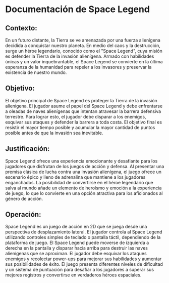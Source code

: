 # Documentación de Space Legend

## Contexto:
En un futuro distante, la Tierra se ve amenazada por una fuerza alienígena decidida a conquistar nuestro planeta. En medio del caos y la destrucción, surge un héroe legendario, 
conocido como el "Space Legend", cuya misión es defender la Tierra de la invasión alienígena. Armado con habilidades únicas y un valor inquebrantable, el Space Legend se convierte 
en la última esperanza de la humanidad para repeler a los invasores y preservar la existencia de nuestro mundo.

## Objetivo:
El objetivo principal de Space Legend es proteger la Tierra de la invasión alienígena. El jugador asume el papel del Space Legend y debe enfrentarse a oleadas de naves alienígenas 
que intentan atravesar la barrera defensiva terrestre. Para lograr esto, el jugador debe disparar a los enemigos, esquivar sus ataques y defender la barrera a toda costa. El objetivo 
final es resistir el mayor tiempo posible y acumular la mayor cantidad de puntos posible antes de que la invasión sea inevitable.

## Justificación:
Space Legend ofrece una experiencia emocionante y desafiante para los jugadores que disfrutan de los juegos de acción y defensa. Al presentar una premisa clásica de lucha contra 
una invasión alienígena, el juego ofrece un escenario épico y lleno de adrenalina que mantiene a los jugadores enganchados. La posibilidad de convertirse en el héroe legendario que 
salva al mundo añade un elemento de heroísmo y emoción a la experiencia de juego, lo que lo convierte en una opción atractiva para los aficionados al género de acción.

## Operación:
Space Legend es un juego de acción en 2D que se juega desde una perspectiva de desplazamiento lateral. El jugador controla al Space Legend utilizando controles simples de teclado o 
pantalla táctil, dependiendo de la plataforma de juego. El Space Legend puede moverse de izquierda a derecha en la pantalla y disparar hacia arriba para destruir las naves alienígenas 
que se aproximan. El jugador debe esquivar los ataques enemigos y recolectar power-ups para mejorar sus habilidades y aumentar sus posibilidades de éxito. El juego presenta diferentes 
niveles de dificultad y un sistema de puntuación para desafiar a los jugadores a superar sus mejores registros y convertirse en verdaderos héroes espaciales.
